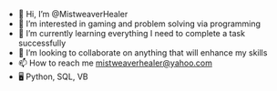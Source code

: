 - 👋 Hi, I’m @MistweaverHealer
- 👀 I’m interested in gaming and problem solving via programming
- 🌱 I’m currently learning everything I need to complete a task successfully
- 💞️ I’m looking to collaborate on anything that will enhance my skills
- 📫 How to reach me mistweaverhealer@yahoo.com
- 🖥️ Python, SQL, VB

<!---
MistweaverHealer/MistweaverHealer is a ✨ special ✨ repository because its `README.md` (this file) appears on your GitHub profile.
You can click the Preview link to take a look at your changes.
--->

